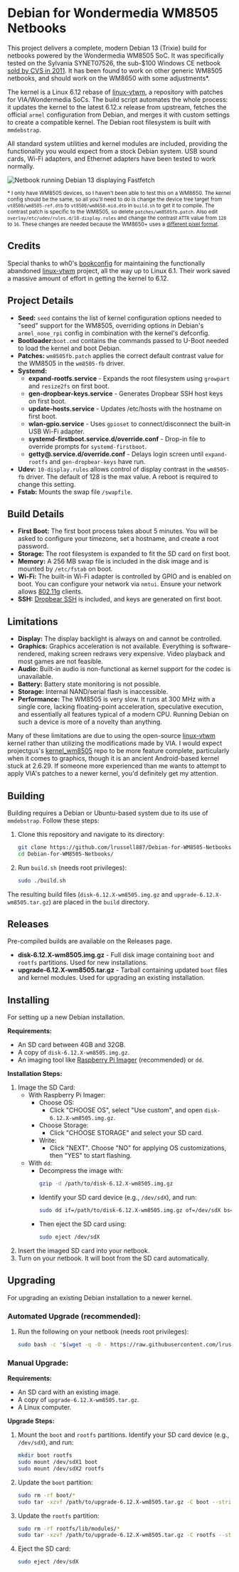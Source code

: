 # Debian for Wondermedia WM8505 Netbooks
This project delivers a complete, modern Debian 13 (Trixie) build for netbooks powered by the Wondermedia WM8505 SoC. It was specifically tested on the Sylvania SYNET07526, the sub-$100 Windows CE netbook [sold by CVS in 2011](https://www.yourwarrantyisvoid.com/2011/01/08/hardware-pr0n-sylvania-netbook-from-cvs/). It has been found to work on other generic WM8505 netbooks, and should work on the WM8650 with some adjustments*.

The kernel is a Linux 6.12 rebase of [linux-vtwm](https://github.com/lrussell887/linux-vtwm), a repository with patches for VIA/Wondermedia SoCs. The build script automates the whole process: it updates the kernel to the latest 6.12.x release from upstream, fetches the official `armel` configuration from Debian, and merges it with custom settings to create a compatible kernel. The Debian root filesystem is built with `mmdebstrap`.

All standard system utilities and kernel modules are included, providing the functionality you would expect from a stock Debian system. USB sound cards, Wi-Fi adapters, and Ethernet adapters have been tested to work normally.

![Netbook running Debian 13 displaying Fastfetch](https://github.com/user-attachments/assets/3ae007ce-dc48-4b1f-b52a-39f16e9201eb)

<sub>\* I only have WM8505 devices, so I haven't been able to test this on a WM8650. The kernel config should be the same, so all you'll need to do is change the device tree target from `vt8500/wm8505-ref.dtb` to `vt8500/wm8650-mid.dtb` in `build.sh` to get it to compile. The contrast patch is specific to the WM8505, so delete `patches/wm8505fb.patch`. Also edit `overlay/etc/udev/rules.d/10-display.rules` and change the contrast `ATTR` value from `128` to `16`. These changes are needed because the WM8650+ uses a [different pixel format](https://groups.google.com/d/msg/vt8500-wm8505-linux-kernel/-5V20yDM4jQ/sjlXNF8PAwAJ).</sub>

## Credits
Special thanks to wh0's [bookconfig](https://github.com/wh0/bookconfig) for maintaining the functionally abandoned [linux-vtwm](https://github.com/linux-wmt/linux-vtwm) project, all the way up to Linux 6.1. Their work saved a massive amount of effort in getting the kernel to 6.12.

## Project Details
- **Seed:** `seed` contains the list of kernel configuration options needed to "seed" support for the WM8505, overriding options in Debian's `armel_none_rpi` config in combination with the kernel's defconfig.
- **Bootloader:**`boot.cmd` contains the commands passed to U-Boot needed to load the kernel and boot Debian.
- **Patches:** `wm8505fb.patch` applies the correct default contrast value for the WM8505 in the `wm8505-fb` driver.
- **Systemd:**
    - **expand-rootfs.service** - Expands the root filesystem using `growpart` and `resize2fs` on first boot.
    - **gen-dropbear-keys.service** - Generates Dropbear SSH host keys on first boot.
    - **update-hosts.service** - Updates /etc/hosts with the hostname on first boot.
    - **wlan-gpio.service** -  Uses `gpioset` to connect/disconnect the built-in USB Wi-Fi adapter.
    - **systemd-firstboot.service.d/override.conf** - Drop-in file to override prompts for `systemd-firstboot`.
    - **getty<span>@</span>.service.d/override.conf** - Delays login screen until `expand-rootfs` and `gen-dropbear-keys` have run.
- **Udev:** `10-display.rules` allows control of display contrast in the `wm8505-fb` driver. The default of 128 is the max value. A reboot is required to change this setting.
- **Fstab:** Mounts the swap file `/swapfile`.

## Build Details
- **First Boot:** The first boot process takes about 5 minutes. You will be asked to configure your timezone, set a hostname, and create a root password.
- **Storage:** The root filesystem is expanded to fit the SD card on first boot.
- **Memory:** A 256 MB swap file is included in the disk image and is mounted by `/etc/fstab` on boot.
- **Wi-Fi:** The built-in Wi-Fi adapter is controlled by GPIO and is enabled on boot. You can configure your network via `nmtui`. Ensure your network allows [802.11g](https://en.wikipedia.org/wiki/IEEE_802.11g-2003) clients.
- **SSH:** [Dropbear SSH](https://matt.ucc.asn.au/dropbear/dropbear.html) is included, and keys are generated on first boot.

## Limitations
- **Display:** The display backlight is always on and cannot be controlled.
- **Graphics:** Graphics acceleration is not available. Everything is software-rendered, making screen redraws very expensive. Video playback and most games are not feasible.
- **Audio:** Built-in audio is non-functional as kernel support for the codec is unavailable.
- **Battery:** Battery state monitoring is not possible.
- **Storage:** Internal NAND/serial flash is inaccessible.
- **Performance:** The WM8505 is very slow. It runs at 300 MHz with a single core, lacking floating-point acceleration, speculative execution, and essentially all features typical of a modern CPU. Running Debian on such a device is more of a novelty than anything.

Many of these limitations are due to using the open-source [linux-vtwm](https://github.com/linux-wmt/linux-vtwm) kernel rather than utilizing the modifications made by VIA. I would expect projectgus's [kernel_wm8505](https://github.com/projectgus/kernel_wm8505) repo to be more feature complete, particularly when it comes to graphics, though it is an ancient Android-based kernel stuck at 2.6.29. If someone more experienced than me wants to attempt to apply VIA's patches to a newer kernel, you'd definitely get my attention.

## Building
Building requires a Debian or Ubuntu-based system due to its use of `mmdebstrap`. Follow these steps:
1. Clone this repository and navigate to its directory:
    ```bash
    git clone https://github.com/lrussell887/Debian-for-WM8505-Netbooks.git
    cd Debian-for-WM8505-Netbooks/
    ```
2. Run `build.sh` (needs root privileges):
    ```bash
    sudo ./build.sh
    ```
The resulting build files (`disk-6.12.X-wm8505.img.gz` and `upgrade-6.12.X-wm8505.tar.gz`) are placed in the `build` directory.

## Releases
Pre-compiled builds are available on the Releases page.
- **disk-6.12.X-wm8505.img.gz** - Full disk image containing `boot` and `rootfs` partitions. Used for new installations.
- **upgrade-6.12.X-wm8505.tar.gz** - Tarball containing updated `boot` files and kernel modules. Used for upgrading an existing installation.

## Installing
For setting up a new Debian installation.

**Requirements:**
- An SD card between 4GB and 32GB.
- A copy of `disk-6.12.X-wm8505.img.gz`.
- An imaging tool like [Raspberry Pi Imager](https://www.raspberrypi.com/software/) (recommended) or `dd`.

**Installation Steps:**
1. Image the SD Card:
    - With Raspberry Pi Imager:
        - Choose OS:
            - Click "CHOOSE OS", select "Use custom", and open `disk-6.12.X-wm8505.img.gz`.
        - Choose Storage:
            - Click "CHOOSE STORAGE" and select your SD card.
        - Write:
            - Click "NEXT". Choose "NO" for applying OS customizations, then "YES" to start flashing.
    - With `dd`:
        - Decompress the image with:
            ```bash
            gzip -d /path/to/disk-6.12.X-wm8505.img.gz
            ```
        - Identify your SD card device (e.g., `/dev/sdX`), and run:
            ```bash
            sudo dd if=/path/to/disk-6.12.X-wm8505.img.gz of=/dev/sdX bs=1M conv=fsync
            ```
        - Then eject the SD card using:
            ```bash
            sudo eject /dev/sdX
            ```
2. Insert the imaged SD card into your netbook.
3. Turn on your netbook. It will boot from the SD card automatically.

## Upgrading
For upgrading an existing Debian installation to a newer kernel.

### Automated Upgrade (recommended):
1. Run the following on your netbook (needs root privileges):
    ```bash
    sudo bash -c "$(wget -q -O - https://raw.githubusercontent.com/lrussell887/Debian-for-WM8505-Netbooks/master/upgrade-kernel.sh)"
    ```

### Manual Upgrade:
**Requirements:**
- An SD card with an existing image.
- A copy of `upgrade-6.12.X-wm8505.tar.gz`.
- A Linux computer.

**Upgrade Steps:**
1. Mount the `boot` and `rootfs` partitions. Identify your SD card device (e.g., `/dev/sdX`), and run:
    ```bash
    mkdir boot rootfs
    sudo mount /dev/sdX1 boot
    sudo mount /dev/sdX2 rootfs
    ```
2. Update the `boot` partition:
    ```bash
    sudo rm -rf boot/*
    sudo tar -xzvf /path/to/upgrade-6.12.X-wm8505.tar.gz -C boot --strip-components=1 boot
    ```
3. Update the `rootfs` partition:
    ```bash
    sudo rm -rf rootfs/lib/modules/*
    sudo tar -xzvf /path/to/upgrade-6.12.X-wm8505.tar.gz -C rootfs --strip-components=1 --skip-old-files rootfs
    ```
4. Eject the SD card:
    ```bash
    sudo eject /dev/sdX
    ```
